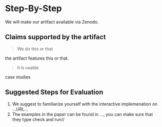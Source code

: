 # Step-By-Step

We will make our artifact available via Zenodo.

## Claims supported by the artifact

> We do this or that

the artifact features this or that.

> it is usable

case studies

## Suggested Steps for Evaluation

1. We suggest to familiarize yourself with the interactive implemenation on ...URL...
2. The examples in the paper can be found in ..., you can make sure that they type check and run//
